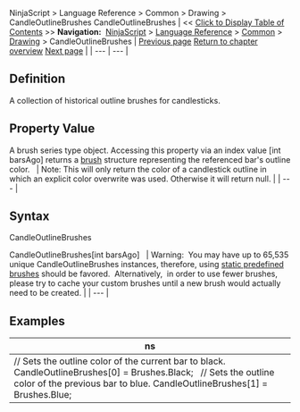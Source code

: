 ﻿
NinjaScript > Language Reference > Common > Drawing > CandleOutlineBrushes
CandleOutlineBrushes
| << [Click to Display Table of Contents](candleoutlinebrushes.md) >> **Navigation:**     [NinjaScript](ninjascript.md) > [Language Reference](language_reference_wip.md) > [Common](common.md) > [Drawing](drawing.md) > CandleOutlineBrushes | [Previous page](candleoutlinebrush.md) [Return to chapter overview](drawing.md) [Next page](drawingtools_drawobjects.md) |
| --- | --- |
## Definition
A collection of historical outline brushes for candlesticks.
 
## Property Value
A brush series type object. Accessing this property via an index value [int barsAgo] returns a [brush](http://msdn.microsoft.com/en-us/library/system.windows.media.brush(v=vs.110).aspx) structure representing the referenced bar's outline color.
 
| Note: This will only return the color of a candlestick outline in which an explicit color overwrite was used. Otherwise it will return null. |
| --- |

## Syntax
CandleOutlineBrushes  

CandleOutlineBrushes[int barsAgo]
 
| Warning:  You may have up to 65,535 unique CandleOutlineBrushes instances, therefore, using [static predefined brushes](working_with_brushes.md) should be favored.  Alternatively,  in order to use fewer brushes, please try to cache your custom brushes until a new brush would actually need to be created. |
| --- |

## Examples
| ns |
| --- |
| // Sets the outline color of the current bar to black. CandleOutlineBrushes[0] = Brushes.Black;   // Sets the outline color of the previous bar to blue. CandleOutlineBrushes[1] = Brushes.Blue; |

